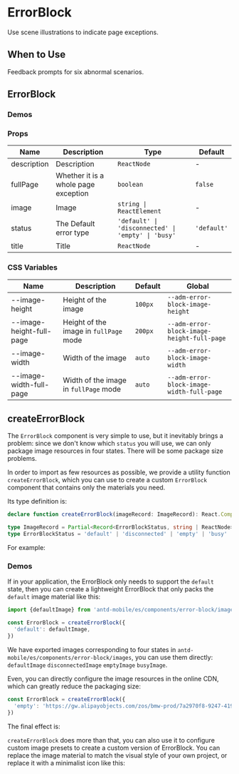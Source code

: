 # ErrorBlock

Use scene illustrations to indicate page exceptions.

## When to Use

Feedback prompts for six abnormal scenarios.

## ErrorBlock

### Demos

<code src="./demos/demo-basic.tsx"></code>

<code src="./demos/demo-full-page.tsx"></code>

<code src="./demos/demo2.tsx"></code>

### Props

| Name        | Description                          | Type                                               | Default     |
| ----------- | ------------------------------------ | -------------------------------------------------- | ----------- |
| description | Description                          | `ReactNode`                                        | -           |
| fullPage    | Whether it is a whole page exception | `boolean`                                          | `false`     |
| image       | Image                                | `string \| ReactElement`                           | -           |
| status      | The Default error type               | `'default' \| 'disconnected' \| 'empty' \| 'busy'` | `'default'` |
| title       | Title                                | `ReactNode`                                        | -           |

### CSS Variables

| Name                     | Description                            | Default | Global                                     |
| ------------------------ | -------------------------------------- | ------- | ------------------------------------------ |
| --image-height           | Height of the image                    | `100px` | `--adm-error-block-image-height`           |
| --image-height-full-page | Height of the image in `fullPage` mode | `200px` | `--adm-error-block-image-height-full-page` |
| --image-width            | Width of the image                     | `auto`  | `--adm-error-block-image-width`            |
| --image-width-full-page  | Width of the image in `fullPage` mode  | `auto`  | `--adm-error-block-image-width-full-page`  |

## createErrorBlock

The `ErrorBlock` component is very simple to use, but it inevitably brings a problem: since we don't know which `status` you will use, we can only package image resources in four states. There will be some package size problems.

In order to import as few resources as possible, we provide a utility function `createErrorBlock`, which you can use to create a custom `ErrorBlock` component that contains only the materials you need.

Its type definition is:

```ts
declare function createErrorBlock(imageRecord: ImageRecord): React.ComponentType

type ImageRecord = Partial<Record<ErrorBlockStatus, string | ReactNode>>
type ErrorBlockStatus = 'default' | 'disconnected' | 'empty' | 'busy'
```

For example:

### Demos

If in your application, the ErrorBlock only needs to support the `default` state, then you can create a lightweight ErrorBlock that only packs the `default` image material like this:

```jsx
import {defaultImage} from 'antd-mobile/es/components/error-block/images'

const ErrorBlock = createErrorBlock({
  'default': defaultImage,
})
```

We have exported images corresponding to four states in `antd-mobile/es/components/error-block/images`, you can use them directly: `defaultImage` `disconnectedImage` `emptyImage` `busyImage`.

Even, you can directly configure the image resources in the online CDN, which can greatly reduce the packaging size:

```jsx
const ErrorBlock = createErrorBlock({
  'empty': 'https://gw.alipayobjects.com/zos/bmw-prod/7a2970f8-9247-4196-b3b3-2d0218c18b59.svg',
})
```

The final effect is:

<code src="./demos/demo-3.tsx"></code>

`createErrorBlock` does more than that, you can also use it to configure custom image presets to create a custom version of ErrorBlock. You can replace the image material to match the visual style of your own project, or replace it with a minimalist icon like this:

<code src="./demos/demo-4.tsx"></code>
